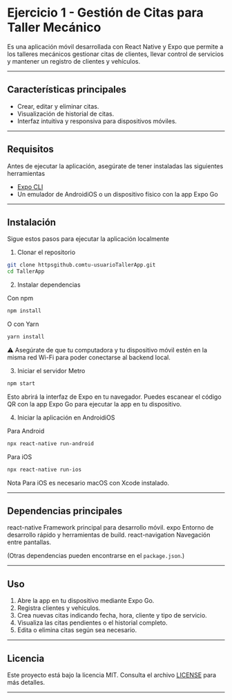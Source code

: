 
# Ejercicio 1 - Gestión de Citas para Taller Mecánico

 Es una aplicación móvil desarrollada con React Native y Expo que permite a los talleres mecánicos gestionar citas de clientes, llevar control de servicios y mantener un registro de clientes y vehículos.

---

## Características principales

- Crear, editar y eliminar citas.
- Visualización de historial de citas.
- Interfaz intuitiva y responsiva para dispositivos móviles.

---

## Requisitos

Antes de ejecutar la aplicación, asegúrate de tener instaladas las siguientes herramientas

- [Expo CLI](httpsdocs.expo.devget-startedinstallation)
- Un emulador de AndroidiOS o un dispositivo físico con la app Expo Go

---

## Instalación

Sigue estos pasos para ejecutar la aplicación localmente

1. Clonar el repositorio

```bash
git clone httpsgithub.comtu-usuarioTallerApp.git
cd TallerApp
````

2. Instalar dependencias

Con npm

```bash
npm install
```

O con Yarn

```bash
yarn install
```

 ⚠️ Asegúrate de que tu computadora y tu dispositivo móvil estén en la misma red Wi-Fi para poder conectarse al backend local.

3. Iniciar el servidor Metro

```bash
npm start
```

Esto abrirá la interfaz de Expo en tu navegador. Puedes escanear el código QR con la app Expo Go para ejecutar la app en tu dispositivo.

4. Iniciar la aplicación en AndroidiOS

 Para Android

```bash
npx react-native run-android
```

 Para iOS

```bash
npx react-native run-ios
```

 Nota Para iOS es necesario macOS con Xcode instalado.

---

## Dependencias principales

 react-native Framework principal para desarrollo móvil.
 expo Entorno de desarrollo rápido y herramientas de build.
 react-navigation Navegación entre pantallas.

(Otras dependencias pueden encontrarse en el `package.json`.)

---

## Uso

1. Abre la app en tu dispositivo mediante Expo Go.
2. Registra clientes y vehículos.
3. Crea nuevas citas indicando fecha, hora, cliente y tipo de servicio.
4. Visualiza las citas pendientes o el historial completo.
5. Edita o elimina citas según sea necesario.

---

## Licencia

Este proyecto está bajo la licencia MIT. Consulta el archivo [LICENSE](LICENSE) para más detalles.

---
